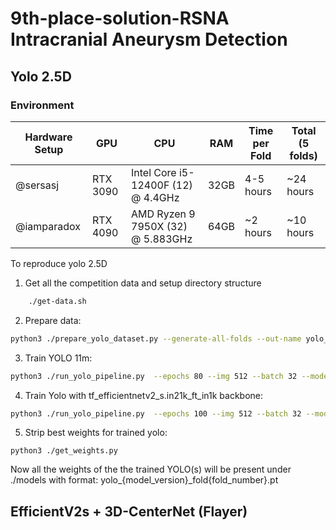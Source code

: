 
# 9th-place-solution-RSNA Intracranial Aneurysm Detection

## Yolo 2.5D

### Environment 
| Hardware Setup | GPU | CPU | RAM | Time per Fold | Total (5 folds) |
| --- | --- | --- | --- | --- | --- |
| @sersasj | RTX 3090 | Intel Core i5-12400F (12) @ 4.4GHz | 32GB | 4-5 hours | ~24 hours |
| @iamparadox | RTX 4090 | AMD Ryzen 9 7950X (32) @ 5.883GHz | 64GB | ~2 hours | ~10 hours |

To reproduce yolo 2.5D

1. Get all the competition data and setup directory structure

```bash
    ./get-data.sh
```

2. Prepare data:

```bash
python3 ./prepare_yolo_dataset.py --generate-all-folds --out-name yolo_dataset --img-size 512 --label-scheme locations --yaml-out-dir configs --yaml-name-template yolo_fold{fold}.yaml --overwrite --rgb-mode
```

3. Train YOLO 11m:

```bash
python3 ./run_yolo_pipeline.py  --epochs 80 --img 512 --batch 32 --model yolo11m.pt --project ./models --name yolo_11m --data-fold-template configs/yolo_fold{fold}.yaml  --folds 0,1,2,3,4 --cls 1.0
```

4. Train Yolo with tf_efficientnetv2_s.in21k_ft_in1k backbone:

```bash
python3 ./run_yolo_pipeline.py  --epochs 100 --img 512 --batch 32 --model yolo-11-effnetv2_s.yaml --project ./models/ --name yolo_effv2 --data-fold-template configs/yolo_fold{fold}.yaml  --folds 0 --cls 1.0
```

5. Strip best weights for trained yolo:

```
python3 ./get_weights.py
```

Now all the weights of the the trained YOLO(s) will be present under ./models with format: yolo_{model_version}_fold{fold_number}.pt


## EfficientV2s + 3D-CenterNet (Flayer)
